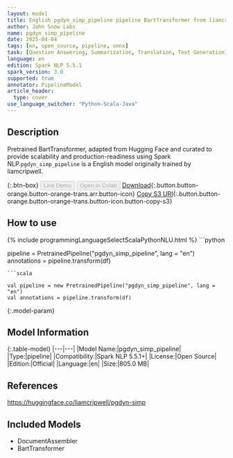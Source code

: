 ```yaml
---
layout: model
title: English pgdyn_simp_pipeline pipeline BartTransformer from liamcripwell
author: John Snow Labs
name: pgdyn_simp_pipeline
date: 2025-04-04
tags: [en, open_source, pipeline, onnx]
task: [Question Answering, Summarization, Translation, Text Generation]
language: en
edition: Spark NLP 5.5.1
spark_version: 3.0
supported: true
annotator: PipelineModel
article_header:
  type: cover
use_language_switcher: "Python-Scala-Java"
---
```


## Description

Pretrained BartTransformer, adapted from Hugging Face and curated to provide scalability and production-readiness using Spark NLP.`pgdyn_simp_pipeline` is a English model originally trained by liamcripwell.

{:.btn-box}
<button class="button button-orange" disabled>Live Demo</button>
<button class="button button-orange" disabled>Open in Colab</button>
[Download](https://s3.amazonaws.com/auxdata.johnsnowlabs.com/public/models/pgdyn_simp_pipeline_en_5.5.1_3.0_1743731778485.zip){:.button.button-orange.button-orange-trans.arr.button-icon}
[Copy S3 URI](s3://auxdata.johnsnowlabs.com/public/models/pgdyn_simp_pipeline_en_5.5.1_3.0_1743731778485.zip){:.button.button-orange.button-orange-trans.button-icon.button-copy-s3}

## How to use



<div class="tabs-box" markdown="1">
{% include programmingLanguageSelectScalaPythonNLU.html %}
```python

pipeline = PretrainedPipeline("pgdyn_simp_pipeline", lang = "en")
annotations =  pipeline.transform(df)   

```
```scala

val pipeline = new PretrainedPipeline("pgdyn_simp_pipeline", lang = "en")
val annotations = pipeline.transform(df)

```
</div>

{:.model-param}
## Model Information

{:.table-model}
|---|---|
|Model Name:|pgdyn_simp_pipeline|
|Type:|pipeline|
|Compatibility:|Spark NLP 5.5.1+|
|License:|Open Source|
|Edition:|Official|
|Language:|en|
|Size:|805.0 MB|

## References

https://huggingface.co/liamcripwell/pgdyn-simp

## Included Models

- DocumentAssembler
- BartTransformer